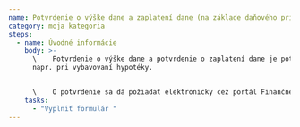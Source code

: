 ```yaml
---
name: Potvrdenie o výške dane a zaplatení dane (na základe daňového priznania)
category: moja kategoria
steps:
  - name: Úvodné informácie
    body: >-
      \    Potvrdenie o výške dane a potvrdenie o zaplatení dane je potrebné
      napr. pri vybavovaní hypotéky. 
        

      \    O potvrdenie sa dá požiadať elektronicky cez portál Finančnej správy. **Cena za vystavenie potvrdenia je 1 €.**
    tasks:
      - "Vyplniť formulár "
---
```

